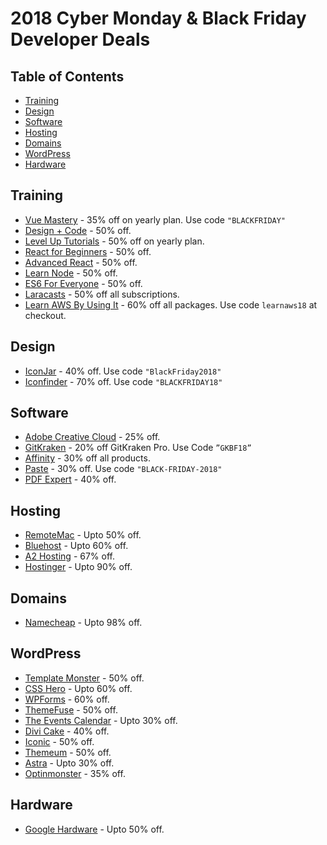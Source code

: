 # 2018 Cyber Monday & Black Friday Developer Deals

## Table of Contents
- [Training](#training)
- [Design](#design)
- [Software](#software)
- [Hosting](#hosting)
- [Domains](#domains)
- [WordPress](#wordpress)
- [Hardware](#hardware)


## Training
* [Vue Mastery](https://www.vuemastery.com/) - 35% off on yearly plan. Use code `"BLACKFRIDAY"` 
* [Design + Code](https://designcode.io/) - 50% off.
* [Level Up Tutorials](https://www.leveluptutorials.com/) - 50% off on yearly plan.
* [React for Beginners](https://reactforbeginners.com/) - 50% off.
* [Advanced React](https://advancedreact.com/) - 50% off.
* [Learn Node](https://learnnode.com/) - 50% off.
* [ES6 For Everyone](https://es6.io/) - 50% off.
* [Laracasts](https://laracasts.com/sales/2018) - 50% off all subscriptions.
* [Learn AWS By Using It](https://www.kylegalbraith.com/learn-aws) - 60% off all packages. Use code `learnaws18` at checkout.

## Design
* [IconJar](https://geticonjar.com/) - 40% off. Use code `"BlackFriday2018"`
* [Iconfinder](https://www.iconfinder.com/) - 70% off. Use code `"BLACKFRIDAY18"`

## Software
* [Adobe Creative Cloud](https://www.adobe.com/) - 25% off.
* [GitKraken](https://www.gitkraken.com/) - 20% off GitKraken Pro. Use Code `”GKBF18”`
* [Affinity](https://affinity.serif.com) - 30% off all products.
* [Paste](https://pasteapp.me/) - 30% off. Use code `"BLACK-FRIDAY-2018"`
* [PDF Expert](https://pdfexpert.com/) - 40% off.

## Hosting
* [RemoteMac](https://remotemac.io/blackfriday) - Upto 50% off. 
* [Bluehost](https://www.bluehost.com/special/black-friday-sale) - Upto 60% off.
* [A2 Hosting](https://www.a2hosting.com/) - 67% off.
* [Hostinger](https://www.hostinger.com/) - Upto 90% off.

## Domains
* [Namecheap](https://www.namecheap.com/domain-web-hosting-ssl-deals/black-friday/) - Upto 98% off.

## WordPress
* [Template Monster](https://www.templatemonster.com/) - 50% off.
* [CSS Hero](https://www.csshero.org) - Upto 60% off.
* [WPForms](https://wpforms.com/) - 60% off.
* [ThemeFuse](https://themefuse.com/) - 50% off.
* [The Events Calendar](https://theeventscalendar.com/) - Upto 30% off.
* [Divi Cake](https://divicake.com/black-friday/) - 40% off.
* [Iconic](https://iconicwp.com/bundles/) - 50% off.
* [Themeum](https://www.themeum.com/black-friday/) - 50% off.
* [Astra](https://wpastra.com) - Upto 30% off.
* [Optinmonster](https://optinmonster.com/) - 35% off.

## Hardware
* [Google Hardware](https://store.google.com/category/black_friday_cyber_monday_promos) - Upto 50% off.
